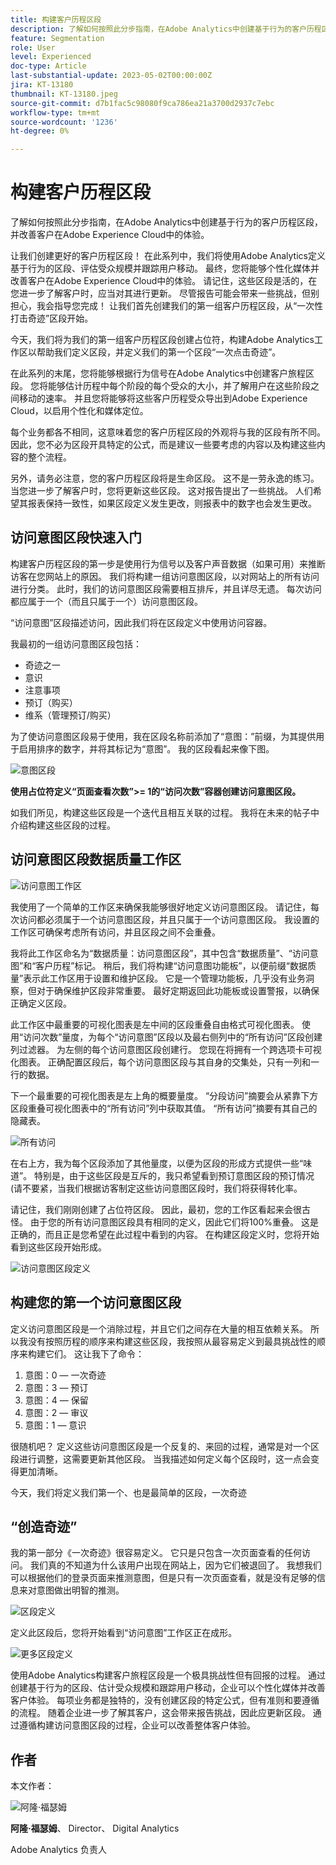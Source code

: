```yaml
---
title: 构建客户历程区段
description: 了解如何按照此分步指南，在Adobe Analytics中创建基于行为的客户历程区段，并改善客户在Adobe Experience Cloud中的体验。
feature: Segmentation
role: User
level: Experienced
doc-type: Article
last-substantial-update: 2023-05-02T00:00:00Z
jira: KT-13180
thumbnail: KT-13180.jpeg
source-git-commit: d7b1fac5c98080f9ca786ea21a3700d2937c7ebc
workflow-type: tm+mt
source-wordcount: '1236'
ht-degree: 0%

---
```



# 构建客户历程区段

了解如何按照此分步指南，在Adobe Analytics中创建基于行为的客户历程区段，并改善客户在Adobe Experience Cloud中的体验。

让我们创建更好的客户历程区段！ 在此系列中，我们将使用Adobe Analytics定义基于行为的区段、评估受众规模并跟踪用户移动。 最终，您将能够个性化媒体并改善客户在Adobe Experience Cloud中的体验。 请记住，这些区段是活的，在您进一步了解客户时，应当对其进行更新。 尽管报告可能会带来一些挑战，但别担心，我会指导您完成！ 让我们首先创建我们的第一组客户历程区段，从“一次性打击奇迹”区段开始。

今天，我们将为我们的第一组客户历程区段创建占位符，构建Adobe Analytics工作区以帮助我们定义区段，并定义我们的第一个区段“一次点击奇迹”。

在此系列的末尾，您将能够根据行为信号在Adobe Analytics中创建客户旅程区段。 您将能够估计历程中每个阶段的每个受众的大小，并了解用户在这些阶段之间移动的速率。 并且您将能够将这些客户历程受众导出到Adobe Experience Cloud，以启用个性化和媒体定位。

每个业务都各不相同，这意味着您的客户历程区段的外观将与我的区段有所不同。 因此，您不必为区段开具特定的公式，而是建议一些要考虑的内容以及构建这些内容的整个流程。

另外，请务必注意，您的客户历程区段将是生命区段。 这不是一劳永逸的练习。 当您进一步了解客户时，您将更新这些区段。 这对报告提出了一些挑战。 人们希望其报表保持一致性，如果区段定义发生更改，则报表中的数字也会发生更改。

## 访问意图区段快速入门

构建客户历程区段的第一步是使用行为信号以及客户声音数据（如果可用）来推断访客在您网站上的原因。 我们将构建一组访问意图区段，以对网站上的所有访问进行分类。 此时，我们的访问意图区段需要相互排斥，并且详尽无遗。 每次访问都应属于一个（而且只属于一个）访问意图区段。

“访问意图”区段描述访问，因此我们将在区段定义中使用访问容器。

我最初的一组访问意图区段包括：

* 奇迹之一
* 意识
* 注意事项
* 预订（购买）
* 维系（管理预订/购买）

为了使访问意图区段易于使用，我在区段名称前添加了“意图：”前缀，为其提供用于启用排序的数字，并将其标记为“意图”。 我的区段看起来像下图。

![意图区段](assets/intent-segments.png)

**使用占位符定义“页面查看次数”>= 1的“访问次数”容器创建访问意图区段。**

如我们所见，构建这些区段是一个迭代且相互关联的过程。 我将在未来的帖子中介绍构建这些区段的过程。

## 访问意图区段数据质量工作区

![访问意图工作区](assets/visit-intent-workspace.png)

我使用了一个简单的工作区来确保我能够很好地定义访问意图区段。 请记住，每次访问都必须属于一个访问意图区段，并且只属于一个访问意图区段。 我设置的工作区可确保考虑所有访问，并且区段之间不会重叠。

我将此工作区命名为“数据质量：访问意图区段”，其中包含“数据质量”、“访问意图”和“客户历程”标记。 稍后，我们将构建“访问意图功能板”，以便前缀“数据质量”表示此工作区用于设置和维护区段。 它是一个管理功能板，几乎没有业务洞察，但对于确保维护区段非常重要。 最好定期返回此功能板或设置警报，以确保正确定义区段。

此工作区中最重要的可视化图表是左中间的区段重叠自由格式可视化图表。 使用“访问次数”量度，为每个“访问意图”区段以及最右侧列中的“所有访问”区段创建列过滤器。 为左侧的每个访问意图区段创建行。 您现在将拥有一个跨选项卡可视化图表。 正确配置区段后，每个访问意图区段与其自身的交集处，只有一列和一行的数据。

下一个最重要的可视化图表是左上角的概要量度。 “分段访问”摘要会从紧靠下方区段重叠可视化图表中的“所有访问”列中获取其值。 “所有访问”摘要有其自己的隐藏表。

![所有访问](assets/all-visits.png)

在右上方，我为每个区段添加了其他量度，以便为区段的形成方式提供一些“味道”。 特别是，由于这些区段是互斥的，我只希望看到预订意图区段的预订情况(请不要紧，当我们根据访客制定这些访问意图区段时，我们将获得转化率。

请记住，我们刚刚创建了占位符区段。 因此，最初，您的工作区看起来会很古怪。 由于您的所有访问意图区段具有相同的定义，因此它们将100%重叠。 这是正确的，而且正是您希望在此过程中看到的内容。 在构建区段定义时，您将开始看到这些区段开始形成。

![访问意图区段定义](assets/visit-intent-segment-defs.png)

## 构建您的第一个访问意图区段

定义访问意图区段是一个消除过程，并且它们之间存在大量的相互依赖关系。 所以我没有按照历程的顺序来构建这些区段，我按照从最容易定义到最具挑战性的顺序来构建它们。 这让我下了命令：

1. 意图：0 — 一次奇迹
1. 意图：3 — 预订
1. 意图：4 — 保留
1. 意图：2 — 审议
1. 意图：1 — 意识

很随机吧？ 定义这些访问意图区段是一个反复的、来回的过程，通常是对一个区段进行调整，这需要更新其他区段。 当我描述如何定义每个区段时，这一点会变得更加清晰。

今天，我们将定义我们第一个、也是最简单的区段，一次奇迹

## “创造奇迹”

我的第一部分《一次奇迹》很容易定义。 它只是只包含一次页面查看的任何访问。 我们真的不知道为什么该用户出现在网站上，因为它们被退回了。 我想我们可以根据他们的登录页面来推测意图，但是只有一次页面查看，就是没有足够的信息来对意图做出明智的推测。

![区段定义](assets/segment-def.png)

定义此区段后，您将开始看到“访问意图”工作区正在成形。

![更多区段定义](assets/more-segment-defs.png)

使用Adobe Analytics构建客户旅程区段是一个极具挑战性但有回报的过程。 通过创建基于行为的区段、估计受众规模和跟踪用户移动，企业可以个性化媒体并改善客户体验。 每项业务都是独特的，没有创建区段的特定公式，但有准则和要遵循的流程。 随着企业进一步了解其客户，这会带来报告挑战，因此应更新区段。 通过遵循构建访问意图区段的过程，企业可以改善整体客户体验。

## 作者

本文作者：

![阿隆·福瑟姆](assets/aaron-headshot.png)

**阿隆·福瑟姆**、 Director、 Digital Analytics

Adobe Analytics 负责人



